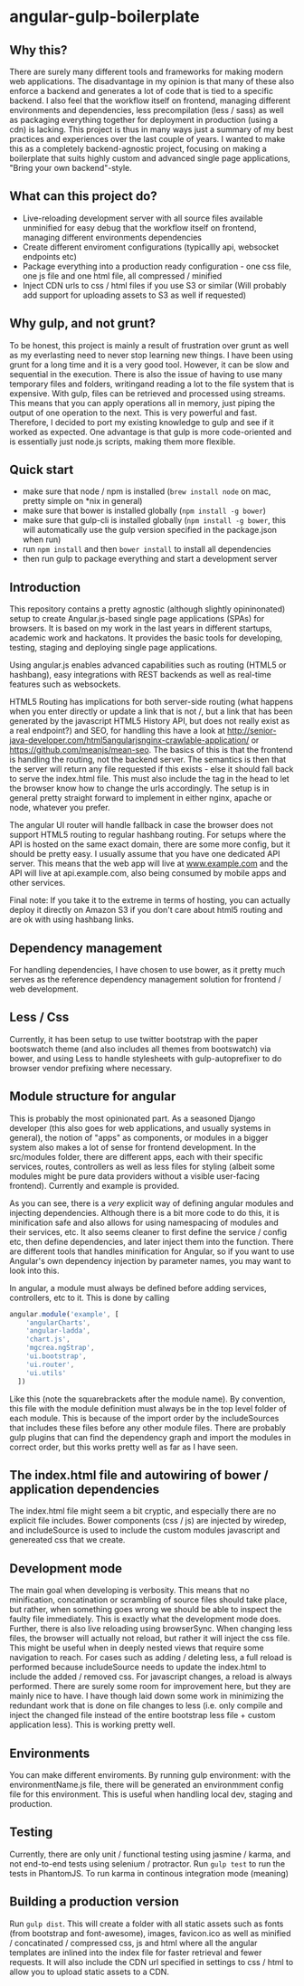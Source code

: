 # angular-gulp-boilerplate

## Why this?
There are surely many different tools and frameworks for making modern web applications. The disadvantage in my opinion is that many of these
also enforce a backend and generates a lot of code that is tied to a specific backend. I also feel
that the workflow itself on frontend, managing different environments and dependencies, less precompilation (less / sass) as well as packaging everything together for deployment in production (using a cdn) is lacking. This project is thus in many ways just a summary of my best practices
and experiences over the last couple of years. I wanted to make this as a completely backend-agnostic
project, focusing on making a boilerplate that suits highly custom and advanced single page applications, "Bring your own backend"-style. 

## What can this project do?
* Live-reloading development server with all source files available unminified for easy debug
that the workflow itself on frontend, managing different environments dependencies
* Create different enviroment configurations (typicallly api, websocket endpoints etc)
* Package everything into a production ready configuration - one css file, one js file and one html file, all compressed / minified
* Inject CDN urls to css / html files if you use S3 or similar (Will probably add support for uploading assets to S3 as well if requested)

## Why gulp, and not grunt?
To be honest, this project is mainly a result of frustration over grunt as well as my everlasting need to never stop learning new things. I have been using grunt for a long time and it is a very good tool. However, it can be slow and sequential in the execution. There is also the issue of having to use many temporary files and folders, writingand reading a lot to the file system that is expensive. With gulp, files can be retrieved and processed using streams. This means that you can apply operations all in memory, just piping the output of one operation to the next. This is very powerful and fast. Therefore, I decided to port my existing knowledge to gulp and see if it worked as expected. One advantage is that gulp is more code-oriented and is essentially just node.js scripts, making them more flexible.

## Quick start
* make sure that node / npm is installed (`brew install node` on mac, pretty simple on *nix in general)
* make sure that bower is installed globally (`npm install -g bower`)
* make sure that gulp-cli is installed globally  (`npm install -g bower`, this will automatically use the gulp version specified in the package.json when run)
* run `npm install` and then `bower install` to install all dependencies
* then run gulp to package everything and start a development server

## Introduction
This repository contains a pretty agnostic (although slightly opininonated) setup to create
Angular.js-based single page applications (SPAs) for browsers. It is based on my work in the last years
in different startups, academic work and hackatons. It provides the basic tools for developing, testing, staging and deploying single page applications. 

Using angular.js enables advanced capabilities such as routing (HTML5 or hashbang), easy integrations with REST backends as
well as real-time features such as websockets.

HTML5 Routing has implications for both server-side routing (what happens when you enter directly or update a link that is not /, but a link that has been generated by the javascript HTML5 History API, but does not really exist as a real endpoint?)
and SEO, for handling this have a look at http://senior-java-developer.com/html5angularjsnginx-crawlable-application/ or
https://github.com/meanjs/mean-seo. The basics of this is that the frontend is handling the routing, not the backend server.
The semantics is then that the server will return any file requested if this exists - else it should fall back to serve the
index.html file. This must also include the <base href="/"></base> tag in the head to let the browser know how to change the
urls accordingly. The setup is in general pretty straight forward to implement in either nginx, apache or node, whatever you prefer. 

The angular UI router will handle fallback in case the browser does not support HTML5 routing
to regular hashbang routing. For setups where the API is hosted on the same exact domain, there are some more config, but it should
be pretty easy. I usually assume that you have one dedicated API server. This means that the web app will live at www.example.com
and the API will live at api.example.com, also being consumed by mobile apps and other services.

Final note: If you take it to the extreme in terms of hosting, you can actually deploy it directly on Amazon S3 if you don't care about html5 routing and are ok with using hashbang links.

## Dependency management
For handling dependencies, I have chosen to use bower, as it pretty much serves as the reference dependency management solution for
frontend / web development. 

## Less / Css
Currently, it has been setup to use twitter bootstrap with the paper bootswatch theme (and also includes all themes from bootswatch) via bower, and using Less to handle stylesheets with gulp-autoprefixer to do browser vendor prefixing where necessary. 

## Module structure for angular
This is probably the most opinionated part. As a seasoned Django developer (this also goes for web applications, and usually systems in general), the notion of "apps" as components, or modules in a bigger system also makes a lot of sense for frontend development. In the src/modules folder, there are different apps, each with their specific services, routes, controllers as well as less files for styling (albeit some modules might be pure data providers without a visible user-facing frontend). Currently and example is provided.

As you can see, there is a *very* explicit way of defining angular modules and injecting dependencies. Although there is a bit more code to do this, 
it is minification safe and also allows for using namespacing of modules and their services, etc. It also seems cleaner to first define the service /
config etc, then define dependencies, and later inject them into the function. There are different tools that handles minification for Angular, so
if you want to use Angular's own dependency injection by parameter names, you may want to look into this.

In angular, a module must always be defined before adding services, controllers, etc to it. This is done by calling 
```js
angular.module('example', [
    'angularCharts',
    'angular-ladda',
    'chart.js',
    'mgcrea.ngStrap',
    'ui.bootstrap',
    'ui.router',
    'ui.utils'
  ])
```
Like this (note the squarebrackets after the module name). By convention, this file with the module definition must always be in the top level folder of each module. This is because of the import order by the includeSources that includes these files before any other module files. There are probably gulp plugins that can find the dependency graph and import the modules in correct order, but this works pretty well as far as I have seen.

## The index.html file and autowiring of bower / application dependencies
The index.html file might seem a bit cryptic, and especially there are no explicit file includes. Bower components (css / js) are injected by wiredep, and includeSource is used to include the custom modules javascript and genereated css that we create.

## Development mode
The main goal when developing is verbosity. This means that no minification, concatination or scrambling of source files should take place, but rather, when something goes wrong we should be able to inspect the faulty file immediately. This is exactly what the development mode does. Further,
there is also live reloading using browserSync. When changing less files, the browser will actually not reload, but rather it will inject the css file.
This might be useful when in deeply nested views that require some navigation to reach. For cases such as adding / deleting less, a full reload is performed because includeSource needs to update the index.html to include the added / removed css. For javascript changes, a reload is always performed. There are surely some room for improvement here, but they are mainly nice to have. I have though laid down some work in minimizing the 
redundant work that is done on file changes to less (i.e. only compile and inject the changed file instead of the entire bootstrap less file + custom
application less). This is working pretty well.

## Environments
You can make different enviroments. By running gulp environment:<environmentName> with the environmentName.js file, there will be generated an environmment config file for this environment. This is useful when handling local dev, staging and production.

## Testing
Currently, there are only unit / functional testing using jasmine / karma, and not end-to-end tests using selenium / protractor.
Run `gulp test` to run the tests in PhantomJS. To run karma in continous integration mode (meaning)

## Building a production version
Run `gulp dist`. This will create a folder with all static assets such as fonts (from bootstrap and font-awesome), images, favicon.ico as well as
minified / concatinated / compressed css, js and html where all the angular templates are inlined into the index file for faster retrieval and fewer
requests. It will also include the CDN url specified in settings to css / html to allow you to upload static assets to a CDN.

